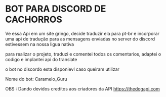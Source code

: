 # BOT PARA DISCORD DE CACHORROS

Ve essa Api em um site gringo, decide traduzir ela para pt-br e incorporar uma api de tradução para as mensagens enviadas no server do discord estivessem na nossa ligua nativa 

para realizar o projeto, traduzi e comentei todos os comentarios, adaptei o codigo e implantei api do translate 

o bot no discordo esta disponievl caso queiram utilizar 

Nome do bot: Caramelo_Guru 


OBS : Dando devidos creditos aos criadores da API https://thedogapi.com 
